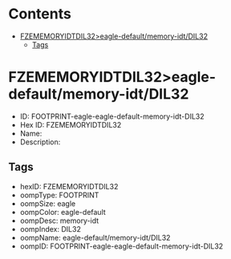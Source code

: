 



Contents
========

* [FZEMEMORYIDTDIL32>eagle-default/memory-idt/DIL32](#fzememoryidtdil32eagle-defaultmemory-idtdil32)
	* [Tags](#tags)

# FZEMEMORYIDTDIL32>eagle-default/memory-idt/DIL32

- ID: FOOTPRINT-eagle-eagle-default-memory-idt-DIL32
- Hex ID: FZEMEMORYIDTDIL32
- Name: 
- Description: 

## Tags

- hexID: FZEMEMORYIDTDIL32
- oompType: FOOTPRINT
- oompSize: eagle
- oompColor: eagle-default
- oompDesc: memory-idt
- oompIndex: DIL32
- oompName: eagle-default/memory-idt/DIL32
- oompID: FOOTPRINT-eagle-eagle-default-memory-idt-DIL32
